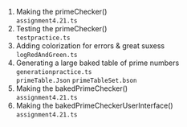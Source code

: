 1. Making the primeChecker()   
`assignment4.21.ts`    
2. Testing the primeChecker()  
`testpractice.ts` 
3. Adding colorization for errors & great suxess   
`logRedAndGreen.ts` 
4. Generating a large baked table of prime numbers  
`generationpractice.ts`  
`primeTable.Json` 
`primeTableSet.bson`
5. Making the bakedPrimeChecker()  
`assignment4.21.ts`  
6. Making the bakedPrimeCheckerUserInterface()  
`assignment4.21.ts`

